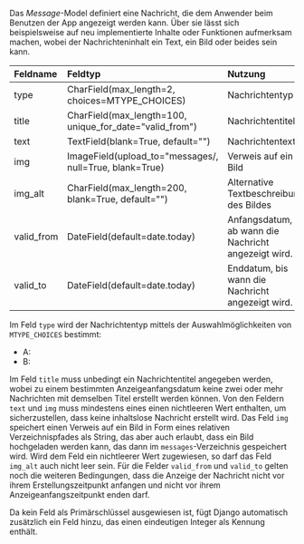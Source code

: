 Das *Message*-Model definiert eine Nachricht, die dem Anwender beim Benutzen der App angezeigt werden kann. Über sie lässt
sich beispielsweise auf neu implementierte Inhalte oder Funktionen aufmerksam machen, wobei der Nachrichteninhalt ein Text,
ein Bild oder beides sein kann. 

| Feldname | Feldtyp | Nutzung |
| :--- | :--- | :--- |
| type | CharField(max_length=2, choices=MTYPE_CHOICES) | Nachrichtentyp |
| title | CharField(max_length=100, unique_for_date="valid_from") | Nachrichtentitel |
| text | TextField(blank=True, default="") | Nachrichtentext |
| img | ImageField(upload_to="messages/, null=True, blank=True) | Verweis auf ein Bild |
| img_alt | CharField(max_length=200, blank=True, default="") | Alternative Textbeschreibung des Bildes |
| valid_from | DateField(default=date.today) | Anfangsdatum, ab wann die Nachricht angezeigt wird. |
| valid_to | DateField(default=date.today) | Enddatum, bis wann die Nachricht angezeigt wird. |

Im Feld `type` wird der Nachrichtentyp mittels der Auswahlmöglichkeiten von `MTYPE_CHOICES` bestimmt:
* A:
* B:

Im Feld `title` muss unbedingt ein Nachrichtentitel angegeben werden, wobei zu einem bestimmten Anzeigeanfangsdatum keine zwei
oder mehr Nachrichten mit demselben Titel erstellt werden können. Von den Feldern `text` und `img` muss mindestens eines einen
nichtleeren Wert enthalten, um sicherzustellen, dass keine inhaltslose Nachricht erstellt wird. Das Feld `img` speichert einen
Verweis auf ein Bild in Form eines relativen Verzeichnispfades als String, das aber auch erlaubt, dass ein Bild hochgeladen
werden kann, das dann im `messages`-Verzeichnis gespeichert wird. Wird dem Feld ein nichtleerer Wert zugewiesen, so darf das
Feld `img_alt` auch nicht leer sein. Für die Felder `valid_from` und `valid_to` gelten noch die weiteren Bedingungen, dass die
Anzeige der Nachricht nicht vor ihrem Erstellungszeitpunkt anfangen und nicht vor ihrem Anzeigeanfangszeitpunkt enden darf.

Da kein Feld als Primärschlüssel ausgewiesen ist, fügt Django automatisch zusätzlich ein Feld hinzu, das einen eindeutigen
Integer als Kennung enthält.
